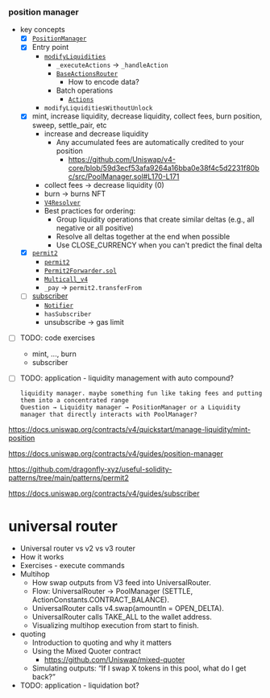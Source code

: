 ### position manager

- key concepts
  - [x] [`PositionManager`](https://github.com/Uniswap/v4-periphery/blob/main/src/PositionManager.sol)
  - [x] Entry point
    - [`modifyLiquidities`](https://github.com/Uniswap/v4-periphery/blob/60cd93803ac2b7fa65fd6cd351fd5fd4cc8c9db5/src/PositionManager.sol#L172-L179)
      - `_executeActions` -> `_handleAction`
      - [`BaseActionsRouter`](https://github.com/Uniswap/v4-periphery/blob/main/src/base/BaseActionsRouter.sol)
        - How to encode data?
      - Batch operations
        - [`Actions`](https://github.com/Uniswap/v4-periphery/blob/main/src/libraries/Actions.sol)
    - `modifyLiquiditiesWithoutUnlock`
  - [x] mint, increase liquidity, decrease liquidity, collect fees, burn position, sweep, settle_pair, etc
    - increase and decrease liquidity
      - Any accumulated fees are automatically credited to your position
        - https://github.com/Uniswap/v4-core/blob/59d3ecf53afa9264a16bba0e38f4c5d2231f80bc/src/PoolManager.sol#L170-L171
    - collect fees -> decrease liquidity (0)
    - burn -> burns NFT
    - [`V4Resolver`](https://github.com/Uniswap/v4-periphery/blob/main/src/base/DeltaResolver.sol)
    - Best practices for ordering:
      - Group liquidity operations that create similar deltas (e.g., all negative or all positive)
      - Resolve all deltas together at the end when possible
      - Use CLOSE_CURRENCY when you can't predict the final delta
  - [x] [`permit2`](./notes/permit2.png)
    - [`permit2`](https://github.com/Uniswap/permit2)
    - [`Permit2Forwarder.sol`](https://github.com/Uniswap/v4-periphery/blob/main/src/base/Permit2Forwarder.sol)
    - [`Multicall_v4`](https://github.com/Uniswap/v4-periphery/blob/main/src/base/Multicall_v4.sol)
    - `_pay` -> `permit2.transferFrom`
  - [ ] [subscriber](./notes/subscribe.png)
    - [`Notifier`](https://github.com/Uniswap/v4-periphery/blob/main/src/base/Notifier.sol)
    - `hasSubscriber`
    - unsubscribe -> gas limit
- [ ] TODO: code exercises
  - mint, ..., burn
  - subscriber
- [ ] TODO: application - liquidity management with auto compound?

  ```
  liquidity manager. maybe something fun like taking fees and putting them into a concentrated range
  Question → Liquidity manager → PositionManager or a Liquidity manager that directly interacts with PoolManager?
  ```

https://docs.uniswap.org/contracts/v4/quickstart/manage-liquidity/mint-position

https://docs.uniswap.org/contracts/v4/guides/position-manager

https://github.com/dragonfly-xyz/useful-solidity-patterns/tree/main/patterns/permit2

https://docs.uniswap.org/contracts/v4/guides/subscriber

# universal router

- Universal router vs v2 vs v3 router
- How it works
- Exercises - execute commands
- Multihop
  - How swap outputs from V3 feed into UniversalRouter.
  - Flow: UniversalRouter → PoolManager (SETTLE, ActionConstants.CONTRACT_BALANCE).
  - UniversalRouter calls v4.swap(amountIn = OPEN_DELTA).
  - UniversalRouter calls TAKE_ALL to the wallet address.
  - Visualizing multihop execution from start to finish.
- quoting
  - Introduction to quoting and why it matters
  - Using the Mixed Quoter contract
    - https://github.com/Uniswap/mixed-quoter
  - Simulating outputs: “If I swap X tokens in this pool, what do I get back?”
- TODO: application - liquidation bot?
